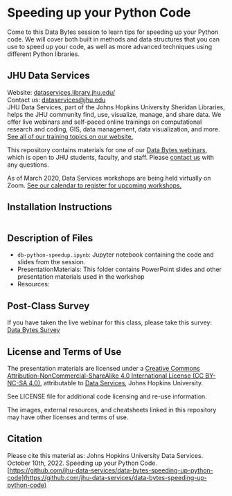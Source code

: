 # Speeding up your Python Code
Come to this Data Bytes session to learn tips for speeding up your Python code. We will cover both built in methods and data structures that you can use to speed up your code, as well as more advanced techniques using different Python libraries.

## JHU Data Services   
Website: [dataservices.library.jhu.edu/](https://dataservices.library.jhu.edu/)   
Contact us: [dataservices@jhu.edu](mailto:dataservices@jhu.edu)   
JHU Data Services, part of the Johns Hopkins University Sheridan Libraries, helps the JHU community find, use, visualize, manage, and share data. We offer live webinars and self-paced online trainings on computational research and coding, GIS, data management, data visualization, and more. [See all of our training topics on our website.](https://dataservices.library.jhu.edu/training-workshops/)   

This repository contains materials for one of our [Data Bytes webinars](https://dataservices.library.jhu.edu/data-bytes/), which is open to JHU students, faculty, and staff. Please [contact us](mailto:dataservices@jhu.edu) with any questions.

As of March 2020, Data Services workshops are being held virtually on Zoom. [See our calendar to register for upcoming workshops.](https://dataservices.library.jhu.edu/training-workshops/calendar/)


## Installation Instructions
```shell
```

## Description of Files
- `db-python-speedup.ipynb`: Jupyter notebook containing the code and slides from the session. 
- PresentationMaterials: This folder contains PowerPoint slides and other presentation materials used in the workshop
- Resources: 

## Post-Class Survey
If you have taken the live webinar for this class, please take this survey: [Data Bytes Survey](https://bit.ly/data-bytes-survey)


## License and Terms of Use
The presentation materials are licensed under a [Creative Commons Attribution-NonCommercial-ShareAlike 4.0 International License (CC BY-NC-SA 4.0)](https://creativecommons.org/licenses/by-nc-sa/4.0/), attributable to [Data Services](https://dataservices.library.jhu.edu/), Johns Hopkins University. 

See LICENSE file for additional code licensing and re-use information.   

The images, external resources, and cheatsheets linked in this repository may have other licenses and terms of use.


## Citation
Please cite this material as:
Johns Hopkins University Data Services. October 10th, 2022. Speeding up your Python Code. [https://github.com/jhu-data-services/data-bytes-speeding-up-python-code](https://github.com/jhu-data-services/data-bytes-speeding-up-python-code)
